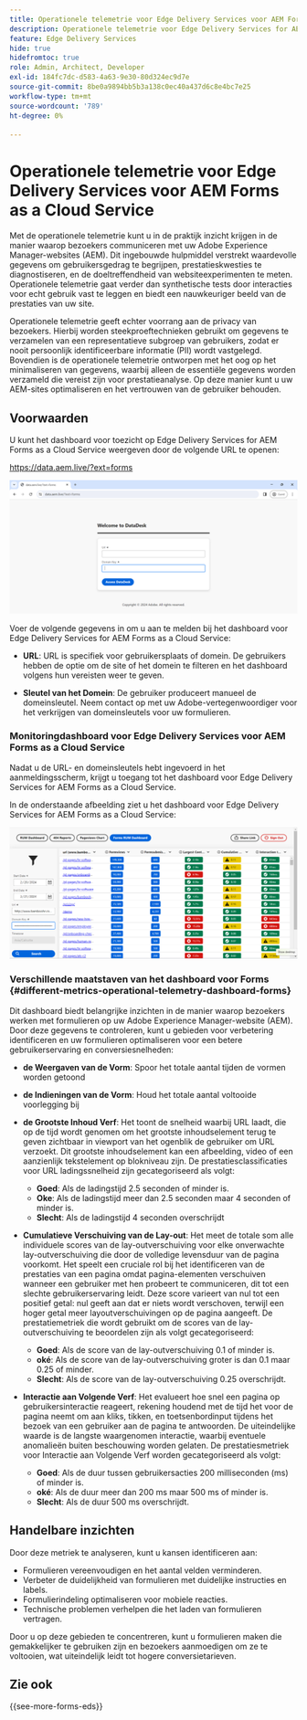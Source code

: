 ```yaml
---
title: Operationele telemetrie voor Edge Delivery Services voor AEM Forms as a Cloud Service
description: Operationele telemetrie voor Edge Delivery Services for AEM Forms as a Cloud Service omvat de doorlopende tracering en analyse van gebruikersinteracties met formulieren.
feature: Edge Delivery Services
hide: true
hidefromtoc: true
role: Admin, Architect, Developer
exl-id: 184fc7dc-d583-4a63-9e30-80d324ec9d7e
source-git-commit: 8be0a9894bb5b3a138c0ec40a437d6c8e4bc7e25
workflow-type: tm+mt
source-wordcount: '789'
ht-degree: 0%

---
```


# Operationele telemetrie voor Edge Delivery Services voor AEM Forms as a Cloud Service

Met de operationele telemetrie kunt u in de praktijk inzicht krijgen in de manier waarop bezoekers communiceren met uw Adobe Experience Manager-websites (AEM). Dit ingebouwde hulpmiddel verstrekt waardevolle gegevens om gebruikersgedrag te begrijpen, prestatieskwesties te diagnostiseren, en de doeltreffendheid van websiteexperimenten te meten. Operationele telemetrie gaat verder dan synthetische tests door interacties voor echt gebruik vast te leggen en biedt een nauwkeuriger beeld van de prestaties van uw site.

Operationele telemetrie geeft echter voorrang aan de privacy van bezoekers. Hierbij worden steekproeftechnieken gebruikt om gegevens te verzamelen van een representatieve subgroep van gebruikers, zodat er nooit persoonlijk identificeerbare informatie (PII) wordt vastgelegd. Bovendien is de operationele telemetrie ontworpen met het oog op het minimaliseren van gegevens, waarbij alleen de essentiële gegevens worden verzameld die vereist zijn voor prestatieanalyse. Op deze manier kunt u uw AEM-sites optimaliseren en het vertrouwen van de gebruiker behouden.


## Voorwaarden

U kunt het dashboard voor toezicht op Edge Delivery Services for AEM Forms as a Cloud Service weergeven door de volgende URL te openen:

https://data.aem.live/?ext=forms

![ het Operationele Login van de Telemetrie Scherm voor Edge Delivery Services voor Forms ](/help/edge/assets/rum-login-screen.png)

Voer de volgende gegevens in om u aan te melden bij het dashboard voor Edge Delivery Services for AEM Forms as a Cloud Service:

* **URL**: URL is specifiek voor gebruikersplaats of domein. De gebruikers hebben de optie om de site of het domein te filteren en het dashboard volgens hun vereisten weer te geven.

* **Sleutel van het Domein**: De gebruiker produceert manueel de domeinsleutel. Neem contact op met uw Adobe-vertegenwoordiger voor het verkrijgen van domeinsleutels voor uw formulieren.

### Monitoringdashboard voor Edge Delivery Services voor AEM Forms as a Cloud Service

Nadat u de URL- en domeinsleutels hebt ingevoerd in het aanmeldingsscherm, krijgt u toegang tot het dashboard voor Edge Delivery Services for AEM Forms as a Cloud Service.

In de onderstaande afbeelding ziet u het dashboard voor Edge Delivery Services for AEM Forms as a Cloud Service:

![ Operationeel het dashboard van de Telemetrie Forms ](/help/edge/assets/rum-forms-dashboard.png)

### Verschillende maatstaven van het dashboard voor Forms {#different-metrics-operational-telemetry-dashboard-forms}

Dit dashboard biedt belangrijke inzichten in de manier waarop bezoekers werken met formulieren op uw Adobe Experience Manager-website (AEM). Door deze gegevens te controleren, kunt u gebieden voor verbetering identificeren en uw formulieren optimaliseren voor een betere gebruikerservaring en conversiesnelheden:

* **de Weergaven van de Vorm**: Spoor het totale aantal tijden de vormen worden getoond
* **de Indieningen van de Vorm**: Houd het totale aantal voltooide voorlegging bij

* **de Grootste Inhoud Verf**: Het toont de snelheid waarbij URL laadt, die op de tijd wordt genomen om het grootste inhoudselement terug te geven zichtbaar in viewport van het ogenblik de gebruiker om URL verzoekt. Dit grootste inhoudselement kan een afbeelding, video of een aanzienlijk tekstelement op blokniveau zijn. De prestatiesclassificaties voor URL ladingssnelheid zijn gecategoriseerd als volgt:
   * **Goed**: Als de ladingstijd 2.5 seconden of minder is.
   * **Oke**: Als de ladingstijd meer dan 2.5 seconden maar 4 seconden of minder is.
   * **Slecht**: Als de ladingstijd 4 seconden overschrijdt

* **Cumulatieve Verschuiving van de Lay-out**: Het meet de totale som alle individuele scores van de lay-outverschuiving voor elke onverwachte lay-outverschuiving die door de volledige levensduur van de pagina voorkomt. Het speelt een cruciale rol bij het identificeren van de prestaties van een pagina omdat pagina-elementen verschuiven wanneer een gebruiker met hen probeert te communiceren, dit tot een slechte gebruikerservaring leidt. Deze score varieert van nul tot een positief getal: nul geeft aan dat er niets wordt verschoven, terwijl een hoger getal meer layoutverschuivingen op de pagina aangeeft. De prestatiemetriek die wordt gebruikt om de scores van de lay-outverschuiving te beoordelen zijn als volgt gecategoriseerd:

   * **Goed**: Als de score van de lay-outverschuiving 0.1 of minder is.
   * **oké**: Als de score van de lay-outverschuiving groter is dan 0.1 maar 0.25 of minder.
   * **Slecht**: Als de score van de lay-outverschuiving 0.25 overschrijdt.

* **Interactie aan Volgende Verf**: Het evalueert hoe snel een pagina op gebruikersinteractie reageert, rekening houdend met de tijd het voor de pagina neemt om aan kliks, tikken, en toetsenbordinput tijdens het bezoek van een gebruiker aan de pagina te antwoorden. De uiteindelijke waarde is de langste waargenomen interactie, waarbij eventuele anomalieën buiten beschouwing worden gelaten. De prestatiesmetriek voor Interactie aan Volgende Verf worden gecategoriseerd als volgt:
   * **Goed**: Als de duur tussen gebruikersacties 200 milliseconden (ms) of minder is.
   * **oké**: Als de duur meer dan 200 ms maar 500 ms of minder is.
   * **Slecht**: Als de duur 500 ms overschrijdt.

## Handelbare inzichten

Door deze metriek te analyseren, kunt u kansen identificeren aan:

* Formulieren vereenvoudigen en het aantal velden verminderen.
* Verbeter de duidelijkheid van formulieren met duidelijke instructies en labels.
* Formulierindeling optimaliseren voor mobiele reacties.
* Technische problemen verhelpen die het laden van formulieren vertragen.

Door u op deze gebieden te concentreren, kunt u formulieren maken die gemakkelijker te gebruiken zijn en bezoekers aanmoedigen om ze te voltooien, wat uiteindelijk leidt tot hogere conversietarieven.

## Zie ook

{{see-more-forms-eds}}
